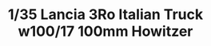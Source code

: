 ---
layout: product
title: "1/35 Lancia 3Ro Italian Truck w100/17 100mm Howitzer "
price: "5300" 
desc: "Maketa"
img_path: "/assets/img/IBG35053.webp"
brand: "IBG Models"
available: false
special_offer: false
new: false
soon: false
cat: "010000"
subcat: "015500"
subsubcat: "0N/A"
sifra: "IBG35053"
popular: false
---
